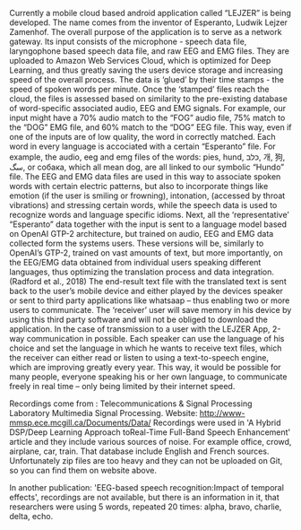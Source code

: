 Currently a mobile cloud based android application called “LEJZER” is being developed. The name comes from the inventor of Esperanto, Ludwik Lejzer Zamenhof. The overall purpose of the application is to serve as a network gateway. Its input consists of the microphone - speech data file, laryngophone based speech data file, and raw EEG and EMG files. They are uploaded to Amazon Web Services Cloud, which is optimized for Deep Learning, and thus greatly saving the users device storage and increasing speed of the overall process. The data is ‘glued’ by their time stamps - the speed of spoken words per minute. 
Once the ‘stamped’ files reach the cloud, the files is assessed based on similarity to the pre-existing database of word-specific associated audio, EEG and EMG signals. For example, our input might have a 70% audio match to the “FOG” audio file, 75% match to the “DOG” EMG file, and 60% match to the “DOG” EEG file. This way, even if one of the inputs are of low quality, the word in correctly matched.
Each word in every language is accociated with a certain “Esperanto” file. For example, the audio, eeg and emg files of the words: pies, hund, כלב, 개, 狗, سگ, or собака, which all mean dog, are all linked to our symbolic “Hundo” file. The EEG and EMG data files are used in this way to associate spoken words with certain electric patterns, but also to incorporate things like emotion (if the user is smiling or frowning), intonation, (accessed by throat vibrations) and stressing certain words, while the speech data is used to recognize words and language specific idioms. Next, all the ‘representative’ “Esperanto” data together with the input is sent to a language model based on OpenAI GTP-2 architecture, but trained on audio, EEG and EMG data collected form the systems users. These versions will be, similarly to OpenAI’s GTP-2, trained on vast amounts of text, but more importantly, on the EEG/EMG data obtained from individual users speaking different languages, thus optimizing the translation process and data integration. (Radford et al., 2018) 
The end-result text file with the translated text is sent back to the user’s mobile device and either played by the devices speaker or sent to third party applications like whatsaap – thus enabling two or more users to communicate. The ‘receiver’ user will save memory in his device by using this third party software and will not be obliged to download the application. In the case of transmission to a user with the LEJZER App, 2-way communication in possible. Each speaker can use the language of his choice and set the language in which he wants to receive text files, which the receiver can either read or listen to using a text-to-speech engine, which are improving greatly every year. This way, it would be possible for many people, everyone speaking his or her own language, to communicate freely in real time – only being limited by their internet speed.

Recordings come from : Telecommunications & Signal Processing Laboratory Multimedia Signal Processing.
Website: http://www-mmsp.ece.mcgill.ca/Documents/Data/
Recordings were used in 'A Hybrid DSP/Deep Learning Approach toReal-Time Full-Band Speech Enhancement' article and they include various sources of noise. For example office, crowd, airplane, car, train. That database include English and French sources.
Unfortunately zip files are too heavy and they can not be uploaded on Git, so you can find them on website above.

In another publication: 'EEG-based speech recognition:Impact of temporal effects', recordings are not available, but there is an information in it, that researchers were using 5 words, repeated 20 times: alpha, bravo, charlie, delta, echo. 